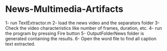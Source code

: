 # News-Multimedia-Artifacts
1- run TextExtractor.m
2- load the news video and the separators folder
3- Check the video characteristics like number of frames, duration, etc.
4- run the program by pressing Fire button
5- OutputFolderNews folder is generated containing the results.
6- Open the word file to find all caption text extracted.
